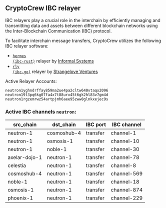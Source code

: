 ## CryptoCrew IBC relayer
IBC relayers play a crucial role in the interchain by efficiently managing and transmitting data and assets between different blockchain networks using the Inter-Blockchain Communication (IBC) protocol.

To facilitate interchain message transfers, CryptoCrew utilizes the following IBC relayer software: 
- <a href="https://github.com/informalsystems/hermes"><code>hermes (ibc-rust)</code></a> relayer by [Informal Systems](https://github.com/informalsystems)
- <a href="https://github.com/cosmos/relayer"><code>rly (ibc-go)</code></a> relayer by [Strangelove Ventures](https://github.com/strangelove-ventures)

Active Relayer Accounts:
```
neutron1yghndrffay859ma2ue4pa2cltw640vtaqx2096
neutron19l3pq6kg07fa4x7t88urx45t6gk2hl83v7gm4d
neutron1rgzemrwz54artpjmh6aee95zww8glnkxejec9s
```

### Active IBC channels `neutron`:
| src_chain | dst_chain | IBC port | IBC channel |
| --------------- | --------------- | ------------ | ------------------- |
| neutron-1 | cosmoshub-4 | transfer | channel-1 |
| neutron-1 | osmosis-1 | transfer | channel-10 |
| neutron-1 | noble-1 | transfer | channel-30 |
| axelar-dojo-1 | neutron-1 | transfer | channel-78 |
| celestia | neutron-1 | transfer | channel-8 |
| cosmoshub-4 | neutron-1 | transfer | channel-569 |
| noble-1 | neutron-1 | transfer | channel-18 |
| osmosis-1 | neutron-1 | transfer | channel-874 |
| phoenix-1 | neutron-1 | transfer | channel-229 |